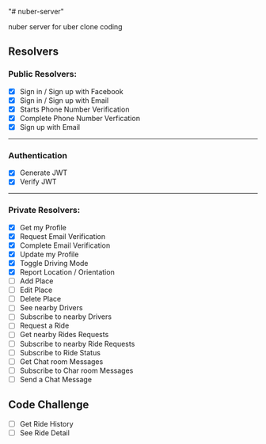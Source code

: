 "# nuber-server"

nuber server for uber clone coding

## Resolvers

### Public Resolvers:

- [x] Sign in / Sign up with Facebook
- [x] Sign in / Sign up with Email
- [x] Starts Phone Number Verification
- [x] Complete Phone Number Verfication
- [x] Sign up with Email

---

### Authentication

- [x] Generate JWT
- [x] Verify JWT

---

### Private Resolvers:

- [x] Get my Profile
- [x] Request Email Verification
- [x] Complete Email Verification
- [x] Update my Profile
- [x] Toggle Driving Mode
- [x] Report Location / Orientation
- [ ] Add Place
- [ ] Edit Place
- [ ] Delete Place
- [ ] See nearby Drivers
- [ ] Subscribe to nearby Drivers
- [ ] Request a Ride
- [ ] Get nearby Rides Requests
- [ ] Subscribe to nearby Ride Requests
- [ ] Subscribe to Ride Status
- [ ] Get Chat room Messages
- [ ] Subscribe to Char room Messages
- [ ] Send a Chat Message

## Code Challenge

- [ ] Get Ride History
- [ ] See Ride Detail
